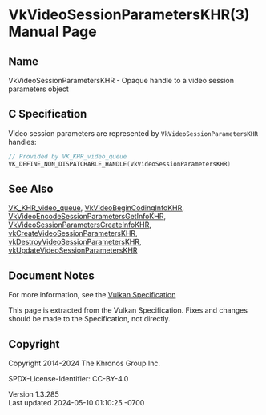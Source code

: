 # VkVideoSessionParametersKHR(3) Manual Page

## Name

VkVideoSessionParametersKHR - Opaque handle to a video session
parameters object



## <a href="#_c_specification" class="anchor"></a>C Specification

Video session parameters are represented by
`VkVideoSessionParametersKHR` handles:

``` c
// Provided by VK_KHR_video_queue
VK_DEFINE_NON_DISPATCHABLE_HANDLE(VkVideoSessionParametersKHR)
```

## <a href="#_see_also" class="anchor"></a>See Also

[VK_KHR_video_queue](https://registry.khronos.org/vulkan/specs/1.3-extensions/man/html/VK_KHR_video_queue.html),
[VkVideoBeginCodingInfoKHR](https://registry.khronos.org/vulkan/specs/1.3-extensions/man/html/VkVideoBeginCodingInfoKHR.html),
[VkVideoEncodeSessionParametersGetInfoKHR](https://registry.khronos.org/vulkan/specs/1.3-extensions/man/html/VkVideoEncodeSessionParametersGetInfoKHR.html),
[VkVideoSessionParametersCreateInfoKHR](https://registry.khronos.org/vulkan/specs/1.3-extensions/man/html/VkVideoSessionParametersCreateInfoKHR.html),
[vkCreateVideoSessionParametersKHR](https://registry.khronos.org/vulkan/specs/1.3-extensions/man/html/vkCreateVideoSessionParametersKHR.html),
[vkDestroyVideoSessionParametersKHR](https://registry.khronos.org/vulkan/specs/1.3-extensions/man/html/vkDestroyVideoSessionParametersKHR.html),
[vkUpdateVideoSessionParametersKHR](https://registry.khronos.org/vulkan/specs/1.3-extensions/man/html/vkUpdateVideoSessionParametersKHR.html)

## <a href="#_document_notes" class="anchor"></a>Document Notes

For more information, see the <a
href="https://registry.khronos.org/vulkan/specs/1.3-extensions/html/vkspec.html#VkVideoSessionParametersKHR"
target="_blank" rel="noopener">Vulkan Specification</a>

This page is extracted from the Vulkan Specification. Fixes and changes
should be made to the Specification, not directly.

## <a href="#_copyright" class="anchor"></a>Copyright

Copyright 2014-2024 The Khronos Group Inc.

SPDX-License-Identifier: CC-BY-4.0

Version 1.3.285  
Last updated 2024-05-10 01:10:25 -0700
